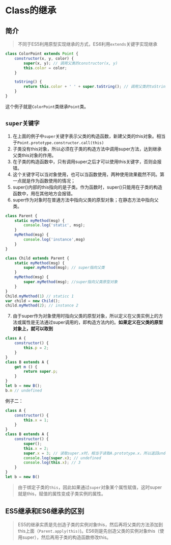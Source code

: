 # Class的继承

## 简介
> 不同于ES5利用原型实现继承的方式，ES6利用`extends`关键字实现继承
```js
class ColorPoint extends Point {
    constructor(x, y, color) {
        super(x, y); // 调用父类的constructor(x, y)
        this.color = color;
    }

    toString() {
        return this.color + ' ' + super.toString(); // 调用父类的toString() super当作对象来使用
    }
}
```
这个例子就是`ColorPoint`类继承`Point`类。

## `super关键字`
1. 在上面的例子中`super`关键字表示父类的构造函数，新建父类的this对象。相当于`Point.prototype.constructor.call(this)`
2. 子类没有this对象，所以必须在子类的构造方法中调用super方法，达到继承父类this对象的作用。
3. 在子类的构造函数中，只有调用super之后才可以使用this关键字，否则会报错。
4. 这个关键字可以当对象使用，也可以当函数使用，两种使用效果截然不同。第一点就是作为函数使用的情况；
5. super()内部的this指向的是子类。作为函数时，super()只能用在子类的构造函数中，用在其他地方会报错。
6. super作为对象时在普通方法中指向父类的原型对象；在静态方法中指向父类。
```js
class Parent {
    static myMethod(msg) {
        console.log('static', msg);
    }
    myMethod(msg) {
        console.log('instance',msg)
    }
}

class Child extends Parent {
    static myMethod(msg) {
        super.myMethod(msg); // super指向父类
    }
    myMethod(msg) {
        super.myMethod(msg); //super指向父类原型对象
    }
}
Child.myMethod(1) // staticc 1
var child = new Child();
child.myMethod(2); // instance 2
```
7. 由于super作为对象使用时指向父类的原型对象，所以定义在父类实例上的方法或属性是无法通过super调用的，即构造方法内的。**如果定义在父类的原型对象上，就可以取到**

```js
class A {
    constructor() {
        this.p = 2;
    }
}
class B extends A {
    get m () {
        return super.p;
    }
}
let b = new B();
b.m // undefined
```

例子二：
```js
class A {
    constructor() {
        this.x = 1;
    }
}
class B extends A {
    constructor() {
        super();
        this.x = 2;
        super.x = 3; // 读取super.x时，相当于读取A.prototype.x，所以返回undefined
        console.log(super.x); // undefined
        console.log(this.x); // 3
    }
}
let b = new B()
```
> 由于绑定子类的`this`，因此如果通过`super`对象某个属性赋值，这时super就是this，赋值的属性变成子类实例的属性。

## ES5继承和ES6继承的区别
> ES5的继承实质是先创造子类的实例对象this，然后再将父类的方法添加到this上面（`Parent.apply(this)`)。ES6则是先创造父类的实例对象this（使用super），然后再用子类的构造函数修改this。


